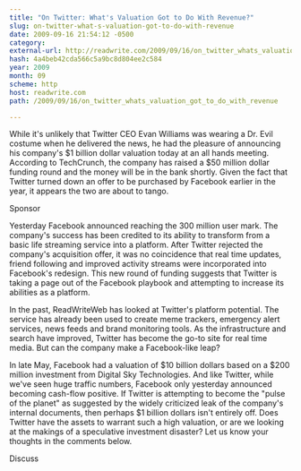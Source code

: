 ```yaml
---
title: "On Twitter: What's Valuation Got to Do With Revenue?"
slug: on-twitter-what-s-valuation-got-to-do-with-revenue
date: 2009-09-16 21:54:12 -0500
category: 
external-url: http://readwrite.com/2009/09/16/on_twitter_whats_valuation_got_to_do_with_revenue
hash: 4a4beb42cda566c5a9bc8d804ee2c584
year: 2009
month: 09
scheme: http
host: readwrite.com
path: /2009/09/16/on_twitter_whats_valuation_got_to_do_with_revenue

---
```


While it's unlikely that Twitter CEO Evan Williams was wearing a Dr. Evil costume when he delivered the news, he had the pleasure of announcing his company's $1 billion dollar valuation today at an all hands meeting. According to TechCrunch, the company has raised a $50 million dollar funding round and the money will be in the bank shortly. Given the fact that Twitter turned down an offer to be purchased by Facebook earlier in the year, it appears the two are about to tango.

Sponsor


Yesterday Facebook announced reaching the 300 million user mark. The company's success has been credited to its ability to transform from a basic life streaming service into a platform. After Twitter rejected the company's acquisition offer, it was no coincidence that real time updates, friend following and improved activity streams were incorporated into Facebook's redesign. This new round of funding suggests that Twitter is taking a page out of the Facebook playbook and attempting to increase its abilities as a platform. 





In the past, ReadWriteWeb has looked at Twitter's platform potential. The service has already been used to create meme trackers, emergency alert services, news feeds and brand monitoring tools. As the infrastructure and search have improved, Twitter has become the go-to site for real time media. But can the company make a Facebook-like leap? 


In late May, Facebook had a valuation of $10 billion dollars based on a $200 million investment from Digital Sky Technologies. And like Twitter, while we've seen huge traffic numbers, Facebook only yesterday announced becoming cash-flow positive. If Twitter is attempting to become the "pulse of the planet" as suggested by the widely criticized leak of the company's internal documents, then perhaps $1 billion dollars isn't entirely off. Does Twitter have the assets to warrant such a high valuation, or are we looking at the makings of a speculative investment disaster? Let us know your thoughts in the comments below. 

Discuss
